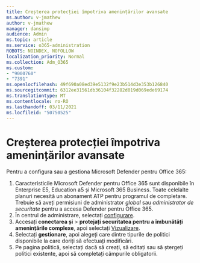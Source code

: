```yaml
---
title: Creșterea protecției împotriva amenințărilor avansate
ms.author: v-jmathew
author: v-jmathew
manager: dansimp
audience: Admin
ms.topic: article
ms.service: o365-administration
ROBOTS: NOINDEX, NOFOLLOW
localization_priority: Normal
ms.collection: Adm_O365
ms.custom:
- "9000760"
- "7391"
ms.openlocfilehash: 49f690a08ed39e5132f9e23b514d3e353b126840
ms.sourcegitcommit: 6312ee31561db36104f32282d019d069ede69174
ms.translationtype: MT
ms.contentlocale: ro-RO
ms.lasthandoff: 03/11/2021
ms.locfileid: "50750525"
---
```

# <a name="increase-protection-from-advanced-threats"></a>Creșterea protecției împotriva amenințărilor avansate

Pentru a configura sau a gestiona Microsoft Defender pentru Office 365:

1. Caracteristicile Microsoft Defender pentru Office 365 sunt disponibile în Enterprise E5, Education a5 și Microsoft 365 Business. Toate celelalte planuri necesită un abonament ATP pentru programul de completare. Trebuie să aveți permisiuni de administrator *global* sau *administrator de securitate* pentru a accesa Defender pentru Office 365.
2. În centrul de administrare, selectați [configurare](https://go.microsoft.com/fwlink/p/?linkid=2075721).
3. Accesați **conectarea și**  >  **protejați securitatea pentru a îmbunătăți amenințările complexe**, apoi selectați [Vizualizare](https://go.microsoft.com/fwlink/?linkid=2109302).
4. Selectați **gestionare**, apoi alegeți care dintre tipurile de politici disponibile la care doriți să efectuați modificări.
5. Pe pagina politică, selectați dacă să creați, să editați sau să ștergeți politici existente, apoi să completați câmpurile obligatorii.
